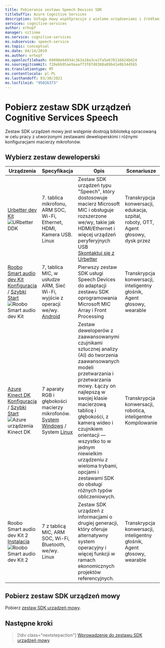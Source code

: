 ```yaml
---
title: Pobieranie zestawu Speech Devices SDK
titleSuffix: Azure Cognitive Services
description: Usługa mowy współpracuje z wieloma urządzeniami i źródłami audio. Teraz możesz robić aplikacje mowy na następnym poziomie przy użyciu dopasowanego sprzętu i oprogramowania. W tym artykule dowiesz się, jak uzyskać dostęp do zestawu SDK urządzeń mowy i rozpocząć tworzenie aplikacji.
services: cognitive-services
author: erhopf
manager: nitinme
ms.service: cognitive-services
ms.subservice: speech-service
ms.topic: conceptual
ms.date: 04/14/2019
ms.author: erhopf
ms.openlocfilehash: 69898e64934c363a18a3ce2fa5e678116624bd24
ms.sourcegitcommit: f28ebb95ae9aaaff3f87d8388a09b41e0b3445b5
ms.translationtype: MT
ms.contentlocale: pl-PL
ms.lasthandoff: 03/30/2021
ms.locfileid: "95026373"
---
```

# <a name="get-the-cognitive-services-speech-devices-sdk"></a>Pobierz zestaw SDK urządzeń Cognitive Services Speech

Zestaw SDK urządzeń mowy jest wstępnie dostroją biblioteką opracowaną w celu pracy z utworzonymi zestawami deweloperskimi i różnymi konfiguracjami macierzy mikrofonów.

## <a name="choose-a-development-kit"></a>Wybierz zestaw deweloperski

|Urządzenia|Specyfikacja|Opis|Scenariusze|
|--|--|--|--|
|[Urbetter dev Kit](http://www.urbetter.com/products_56/278.html) ![ URbetter DDK](media/speech-devices-sdk/device-urbetter.jpg)|7. tablica mikrofonu, ARM SOC, Wi-Fi, Ethernet, HDMI, Kamera USB. <br>Linux|Zestaw SDK urządzeń typu "Speech", który dostosowuje macierz Microsoft MIC i obsługuje rozszerzone we/wy, takie jak HDMI/Ethernet i więcej urządzeń peryferyjnych USB <br> [Skontaktuj się z Urbetter](http://www.urbetter.com/products_56/278.html)|Transkrypcja konwersacji, edukacja, szpital, roboty, OTT, Agent głosowy, dysk przez|
|[Roobo Smart audio dev Kit](http://ddk.roobo.com)<br>[Konfiguracja](speech-devices-sdk-roobo-v1.md)  /  [Szybki Start](./speech-devices-sdk-quickstart.md?pivots=platform-android%253fpivots%253dplatform-android) ![ Roobo Smart audio dev Kit](media/speech-devices-sdk/device-roobo-v1.jpg)|7, tablica MIC, w usłudze ARM, Sieć Wi-Fi, wyjście z operacji we/wy. <br>[Android](./speech-devices-sdk-quickstart.md?pivots=platform-android%253fpivots%253dplatform-android)|Pierwszy zestaw SDK usługi Speech Devices do adaptacji zestawu SDK oprogramowania Microsoft MIC Array i Front Processing|Transkrypcja konwersacji, inteligentny głośnik, Agent głosowy, wearable|
|[Azure Kinect DK](https://azure.microsoft.com/services/kinect-dk/)<br>[Konfiguracja](../../kinect-dk/set-up-azure-kinect-dk.md)  /  [Szybki Start](./speech-devices-sdk-quickstart.md?pivots=platform-windows%253fpivots%253dplatform-windows) ![ Azure urządzenia Kinect DK](media/speech-devices-sdk/device-azure-kinect-dk.jpg)|7 aparaty RGB i głębokości macierzy mikrofonów. <br>[System Windows](./speech-devices-sdk-quickstart.md?pivots=platform-windows%253fpivots%253dplatform-windows) / System [Linux](./speech-devices-sdk-quickstart.md?pivots=platform-linux%253fpivots%253dplatform-linux)|Zestaw deweloperów z zaawansowanymi czujnikami sztucznej analizy (AI) do tworzenia zaawansowanych modeli przetwarzania i przetwarzania mowy. Łączy on najlepszą w swojej klasie macierzową tablicę i głębokości, z kamerą wideo i czujnikiem orientacji — wszystko to w jednym niewielkim urządzeniu z wieloma trybami, opcjami i zestawami SDK do obsługi różnych typów obliczeniowych.|Transkrypcja konwersacji, robotica, inteligentne Kompilowanie|
|Roobo Smart audio dev Kit 2<br>[Instalacja](speech-devices-sdk-roobo-v2.md)<br>![Roobo Smart audio dev Kit 2](media/speech-devices-sdk/device-roobo-v2.jpg)|7 z tablicą MIC, ARM SOC, Wi-Fi, Bluetooth, we/wy. <br>Linux|Zestaw SDK urządzeń z informacjami o drugiej generacji, który oferuje alternatywny system operacyjny i więcej funkcji w ramach ekonomicznych projektów referencyjnych.|Transkrypcja konwersacji, inteligentny głośnik, Agent głosowy, wearable|


## <a name="download-the-speech-devices-sdk"></a>Pobierz zestaw SDK urządzeń mowy

Pobierz [zestaw SDK urządzeń mowy](./speech-devices-sdk.md).

## <a name="next-steps"></a>Następne kroki

> [!div class="nextstepaction"]
> [Wprowadzenie do zestawu SDK urządzeń mowy](./speech-devices-sdk-quickstart.md?pivots=platform-android)